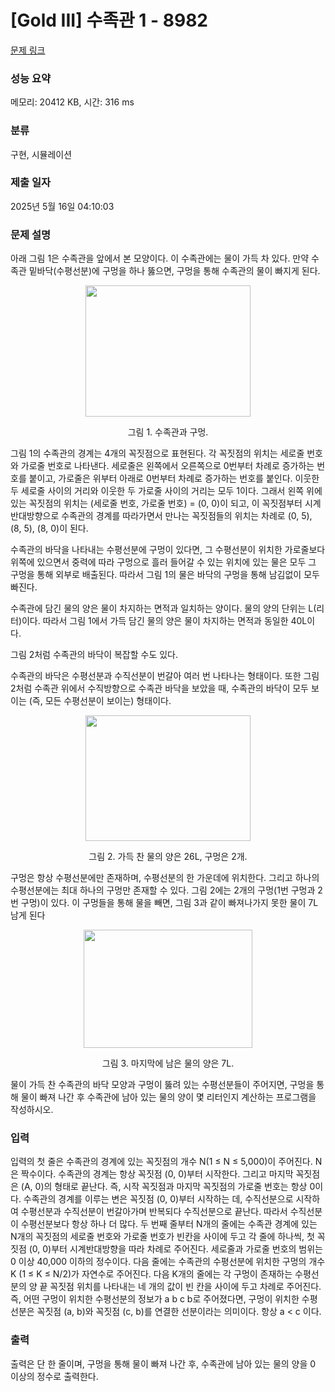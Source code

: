 # [Gold III] 수족관 1 - 8982 

[문제 링크](https://www.acmicpc.net/problem/8982) 

### 성능 요약

메모리: 20412 KB, 시간: 316 ms

### 분류

구현, 시뮬레이션

### 제출 일자

2025년 5월 16일 04:10:03

### 문제 설명

<p>아래 그림 1은 수족관을 앞에서 본 모양이다. 이 수족관에는 물이 가득 차 있다. 만약 수족관 밑바닥(수평선분)에 구멍을 하나 뚫으면, 구멍을 통해 수족관의 물이 빠지게 된다.</p>

<p style="text-align: center;"><img alt="" src="https://upload.acmicpc.net/4c0f1045-5150-455d-8a8e-f9f2c9fe9557/-/preview/" style="width: 264px; height: 210px;"></p>

<p style="text-align: center;">그림 1. 수족관과 구멍.</p>

<p>그림 1의 수족관의 경계는 4개의 꼭짓점으로 표현된다. 각 꼭짓점의 위치는 세로줄 번호와 가로줄 번호로 나타낸다. 세로줄은 왼쪽에서 오른쪽으로 0번부터 차례로 증가하는 번호를 붙이고, 가로줄은 위부터 아래로 0번부터 차례로 증가하는 번호를 붙인다. 이웃한 두 세로줄 사이의 거리와 이웃한 두 가로줄 사이의 거리는 모두 1이다. 그래서 왼쪽 위에 있는 꼭짓점의 위치는 (세로줄 번호, 가로줄 번호) = (0, 0)이 되고, 이 꼭짓점부터 시계반대방향으로 수족관의 경계를 따라가면서 만나는 꼭짓점들의 위치는 차례로 (0, 5), (8, 5), (8, 0)이 된다.</p>

<p>수족관의 바닥을 나타내는 수평선분에 구멍이 있다면, 그 수평선분이 위치한 가로줄보다 위쪽에 있으면서 중력에 따라 구멍으로 흘러 들어갈 수 있는 위치에 있는 물은 모두 그 구멍을 통해 외부로 배출된다. 따라서 그림 1의 물은 바닥의 구멍을 통해 남김없이 모두 빠진다.</p>

<p>수족관에 담긴 물의 양은 물이 차지하는 면적과 일치하는 양이다. 물의 양의 단위는 L(리터)이다. 따라서 그림 1에서 가득 담긴 물의 양은 물이 차지하는 면적과 동일한 40L이다.</p>

<p>그림 2처럼 수족관의 바닥이 복잡할 수도 있다.</p>

<p>수족관의 바닥은 수평선분과 수직선분이 번갈아 여러 번 나타나는 형태이다. 또한 그림 2처럼 수족관 위에서 수직방향으로 수족관 바닥을 보았을 때, 수족관의 바닥이 모두 보이는 (즉, 모든 수평선분이 보이는) 형태이다. </p>

<p style="text-align: center;"><img alt="" src="https://upload.acmicpc.net/55d1b6ae-0068-4d23-aee7-051fe344e6a4/-/preview/" style="width: 264px; height: 201px;"></p>

<p style="text-align: center;">그림 2. 가득 찬 물의 양은 26L, 구멍은 2개.</p>

<p>구멍은 항상 수평선분에만 존재하며, 수평선분의 한 가운데에 위치한다. 그리고 하나의 수평선분에는 최대 하나의 구멍만 존재할 수 있다. 그림 2에는 2개의 구멍(1번 구멍과 2번 구멍)이 있다. 이 구멍들을 통해 물을 빼면, 그림 3과 같이 빠져나가지 못한 물이 7L 남게 된다</p>

<p style="text-align: center;"><img alt="" src="https://upload.acmicpc.net/e0e15021-56ab-4923-af94-5f7e0799d77b/-/preview/" style="width: 270px; height: 189px;"></p>

<p style="text-align: center;">그림 3. 마지막에 남은 물의 양은 7L.</p>

<p>물이 가득 찬 수족관의 바닥 모양과 구멍이 뚫려 있는 수평선분들이 주어지면, 구멍을 통해 물이 빠져 나간 후 수족관에 남아 있는 물의 양이 몇 리터인지 계산하는 프로그램을 작성하시오.</p>

### 입력 

 <p>입력의 첫 줄은 수족관의 경계에 있는 꼭짓점의 개수 N(1 ≤ N ≤ 5,000)이 주어진다. N은 짝수이다. 수족관의 경계는 항상 꼭짓점 (0, 0)부터 시작한다. 그리고 마지막 꼭짓점은 (A, 0)의 형태로 끝난다. 즉, 시작 꼭짓점과 마지막 꼭짓점의 가로줄 번호는 항상 0이다. 수족관의 경계를 이루는 변은 꼭짓점 (0, 0)부터 시작하는 데, 수직선분으로 시작하여 수평선분과 수직선분이 번갈아가며 반복되다 수직선분으로 끝난다. 따라서 수직선분이 수평선분보다 항상 하나 더 많다. 두 번째 줄부터 N개의 줄에는 수족관 경계에 있는 N개의 꼭짓점의 세로줄 번호와 가로줄 번호가 빈칸을 사이에 두고 각 줄에 하나씩, 첫 꼭짓점 (0, 0)부터 시계반대방향을 따라 차례로 주어진다. 세로줄과 가로줄 번호의 범위는 0 이상 40,000 이하의 정수이다. 다음 줄에는 수족관의 수평선분에 위치한 구멍의 개수 K (1 ≤ K ≤ N/2)가 자연수로 주어진다. 다음 K개의 줄에는 각 구멍이 존재하는 수평선분의 양 끝 꼭짓점 위치를 나타내는 네 개의 값이 빈 칸을 사이에 두고 차례로 주어진다. 즉, 어떤 구멍이 위치한 수평선분의 정보가 a b c b로 주어졌다면, 구멍이 위치한 수평선분은 꼭짓점 (a, b)와 꼭짓점 (c, b)를 연결한 선분이라는 의미이다. 항상 a < c 이다.</p>

### 출력 

 <p>출력은 단 한 줄이며, 구멍을 통해 물이 빠져 나간 후, 수족관에 남아 있는 물의 양을 0 이상의 정수로 출력한다.</p>

